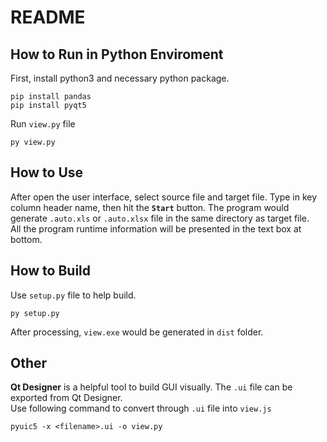 # README  

## How to Run in Python Enviroment
First, install python3 and necessary python package.
``` shell
pip install pandas
pip install pyqt5
```
Run `view.py` file
``` shell
py view.py
```

## How to Use
After open the user interface, select source file and target file. Type in key column header name, then hit the **`Start`** button. The program would generate `.auto.xls` or `.auto.xlsx` file in the same directory as target file.  
All the program runtime information will be presented in the text box at bottom.

## How to Build
Use `setup.py` file to help build.
``` shell
py setup.py
```
After processing, `view.exe` would be generated in `dist` folder.

## Other
**Qt Designer** is a helpful tool to build GUI visually. 
The `.ui` file can be exported from Qt Designer.  
Use following command to convert through `.ui` file into `view.js`
``` shell
pyuic5 -x <filename>.ui -o view.py
```